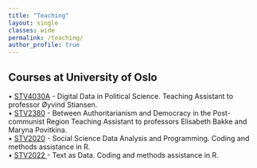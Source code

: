 ```yaml
---
title: "Teaching"
layout: single
classes: wide
permalink: /teaching/
author_profile: true
---
```


## Courses at University of Oslo

• [STV4030A](https://www.uio.no/studier/emner/sv/statsvitenskap/STV2020/) - Digital Data in Political Science. Teaching Assistant to professor Øyvind Stiansen.  <br>
• [STV2380](https://www.uio.no/studier/emner/sv/statsvitenskap/STV4030A/) - Between Authoritarianism and Democracy in the Post-communist Region Teaching Assistant to professors Elisabeth Bakke and Maryna Povitkina. <br>
• [STV2020](https://www.uio.no/studier/emner/sv/statsvitenskap/STV2380/) - Social Science Data Analysis and Programming. Coding and methods assistance in R. <br>
• [STV2022 ](https://www.uio.no/studier/emner/sv/statsvitenskap/STV2022/) - Text as Data. Coding and methods assistance in R. <br>

<!-- 
## External Workshops Resources\ 🎒 💼  🖥️ 🎯📄
[ ] CREATE External Python workshop resource
[ ] CREATE External R workshop resource
 -->
